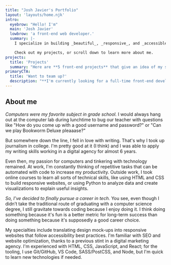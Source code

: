```yaml
---
title: "Josh Javier's Portfolio"
layout: 'layouts/home.njk'
intro:
  eyebrow: "Hello! I'm"
  main: 'Josh Javier'
  lowbrow: 'a front-end web developer.'
  summary: |-
    I specialize in building _beautiful_, _responsive_, and _accessible_ websites and apps.

    Check out my projects, or scroll down to learn more about me.
projects:
  title: 'Projects'
  summary: "Here are **5 front-end projects** that give an idea of my skill level and attention to detail. You can read about each project for a more in-depth explanation of my thought process, challenges I've encountered, and how I solved them."
primaryCTA:
  title: 'Want to team up?'
  description: "**I'm currently looking for a full-time front-end developer role in a junior level position!** I’m also open to other opportunities as well, so feel free to get in touch via LinkedIn or email."
---
```


## About me

_Computers were my favorite subject in grade school._ I would always hang out at the computer lab during lunchtime to bug our teacher with questions like "How do you come up with a good username and password?" or "Can we play Bookworm Deluxe pleaaase?"

But somewhere down the line, I fell in love with writing. That's why I took up journalism in college. I'm pretty good at it (I think) and I was able to apply my writing skills working in a digital agency for almost 6 years.

Even then, my passion for computers and tinkering with technology remained. At work, I'm constantly thinking of repetitive tasks that can be automated with code to increase my productivity. Outside work, I took online courses to learn all sorts of technical skills, like using HTML and CSS to build responsive websites, or using Python to analyze data and create visualizations to explain useful insights.

_So, I’ve decided to finally pursue a career in tech._ You see, even though I didn’t take the traditional route of graduating with a computer science degree, I still gravitate towards coding because I enjoy doing it. I think doing something because it's fun is a better metric for long-term success than doing something because it's supposedly a good career choice.

My specialties include translating design mock-ups into responsive websites that follow accessibility best practices. I'm familiar with SEO and website optimization, thanks to a previous stint in a digital marketing agency. I'm experienced with HTML, CSS, JavaScript, and React; for the tooling, I use Git/GitHub, VS Code, SASS/PostCSS, and Node, but I'm quick to learn new technologies if needed.
